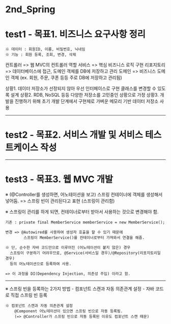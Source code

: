 # 2nd_Spring

# test1 - 목표1. 비즈니스 요구사항 정리
    ※ 데이터 : 회원ID, 이름, 비밀번호, 닉네임
    ※ 기능 : 회원 등록, 조회, 변경, 삭제

컨트롤러 => 웹 MVC의 컨트롤러 역할
서비스 => 핵심 비즈니스 로직 구현
리포지토리 => 데이터베이스에 접근, 도메인 객체를 DB에 저장하고 관리
도메인 => 비즈니스 도메인 객체 (ex. 회원, 주문, 쿠폰 등등 주로 DB에 저장하고 관리됨)

상황1. 데이터 저장소가 선정되지 않아 우선 인터페이스로 구현 클래스를 변경할 수 있도록 설계
상황2. RDB, NoSQL 등등 다양한 저장소를 고민중인 상황으로 가정
상황3. 개발을 진행하기 위해 초기 개발 단계에서 구현체로 가벼운 메모리 기반 데이터 저장소 사용

----------------------------------------------

# test2 - 목표2. 서비스 개발 및 서비스 테스트케이스 작성


----------------------------------------------

# test3 - 목표3. 웹 MVC 개발

※ (@Controller를 생성하면, 어노테이션을 보고) 스프링 컨테이너에 객체를 생성해서 넣어둠.
    => 스프링 빈이 관리된다고 표현 (스프링이 관리함)

※ 스프링이 관리를 하게 되면, 컨테이너로부터 받아서 사용하는 것으로 변경해야 함.
    
    기존 : private final MemberService memberService = new MemberService();    
    
    변경 => @Autowired를 사용하여 생성자 호출을 할 수 있기 때문에 
            스프링이 MemberService()를 컨테이너로부터 가져와서 연결을 해줌.

    ※ 단, 순수한 자바 코드만으로 이루어진 (어노테이션이 붙지 않은) 경우
      스프링이 구분하기 어려우므로, @Service(서비스일 경우)/@Repository(리포지토리일 경우)
      등의 어노테이션으로 등록하여 사용.

    => 이 과정을 DI(Dependency Injection, 의존성 주입) 이라고 함.

----------------------------------------------

※ 스프링 빈을 등록하는 2가지 방법
    - 컴포넌트 스캔과 자동 의존관계 설정
    - 자바 코드로 직접 스프링 빈 등록

    ※ 컴포넌트 스캔과 자동 의존관계 설정
        @Component 어노테이션이 있으면 스프링 빈으로 자동 등록됨.
        (=> @Controller가 스프링 빈으로 자동 등록된 이유도 컴포넌트 스캔 때문)

    